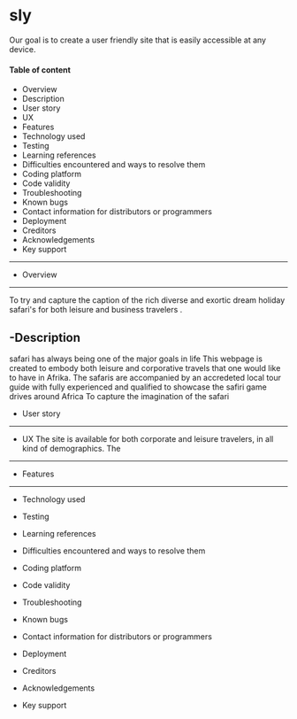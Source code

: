 # sly
Our goal is to create a user friendly site that is easily accessible at any device.


#### Table of content

- Overview
- Description
- User story
- UX
- Features
- Technology used
- Testing
- Learning references
- Difficulties encountered and ways to resolve them
- Coding platform
- Code validity
- Troubleshooting
- Known bugs
- Contact information for distributors or programmers
- Deployment
- Creditors
- Acknowledgements 
- Key support


------------------------------------------------
- Overview
----------
To try and capture the caption of the rich diverse and exortic dream holiday safari's for both leisure and business travelers . 

-Description
--------------------------
safari has always being one of the major goals in life 
This webpage is created to embody both leisure and corporative travels that one would like to have in Afrika. The safaris are accompanied by an accredeted 
local tour guide with fully experienced and qualified to showcase the safiri game drives around Africa
To capture the imagination of the safari

- User story
--------------------------------------------
- UX
The site is available for both corporate and leisure travelers, 
in all kind of demographics. The 

---------------------------------------
- Features

-------------------------
- Technology used

- Testing
- Learning references
- Difficulties encountered and ways to resolve them
- Coding platform
- Code validity
- Troubleshooting
- Known bugs
- Contact information for distributors or programmers
- Deployment
- Creditors
- Acknowledgements 
- Key support
